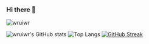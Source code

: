 ### Hi there 👋

<p align="left"> <img src="https://komarev.com/ghpvc/?username=wruiwr" alt="wruiwr" /> </p>

![wruiwr's GitHub stats](https://github-readme-stats.vercel.app/api?username=wruiwr&count_private=true&show_icons=true&theme=material-palenight)
![Top Langs](https://github-readme-stats.vercel.app/api/top-langs/?username=wruiwr&theme=material-palenight&layout=compact&hide=TeX,HTML,CSS,SCSS,PHP,Lua,Ruby,JavaScript,Vim%20script,Smarty)
[![GitHub Streak](https://github-readme-streak-stats-eight.vercel.app?user=wruiwr&theme=material-palenight&border_radius=5&date_format=M%20j%5B%2C%20Y%5D&mode=daily)](https://git.io/streak-stats)

